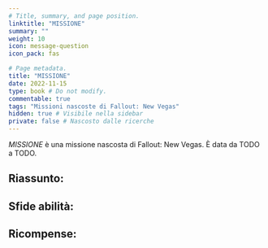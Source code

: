 ```yaml
---
# Title, summary, and page position.
linktitle: "MISSIONE" 
summary: ""
weight: 10
icon: message-question
icon_pack: fas

# Page metadata.
title: "MISSIONE"
date: 2022-11-15
type: book # Do not modify.
commentable: true
tags: "Missioni nascoste di Fallout: New Vegas"
hidden: true # Visibile nella sidebar
private: false # Nascosto dalle ricerche
---
```


<div class="fnv">


*MISSIONE* è una missione nascosta di Fallout: New Vegas. È data da TODO a TODO.


**Riassunto**:
- 


**Sfide abilità**:
- 


**Ricompense**:
- 


</div>



